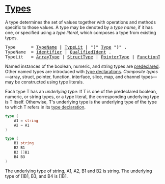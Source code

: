 # [Types](#types)

A type determines the set of values together with operations and methods specific to those values.
A type may be denoted by a *type name*, if it has one, or specified using a *type literal*, which composes a type from existing types.

<pre>
<a id="Type">Type</a>      = <a href="#TypeName">TypeName</a> | <a href="#TypeLit">TypeLit</a> | "(" <a href="#Type">Type</a> ")" .
<a id="TypeName">TypeName</a>  = <a href="/Lexical%20elements/identifiers.html#identifier">identifier</a> | <a href="/Expressions/qualified_identifiers.html#QualifiedIdent">QualifiedIdent</a> .
<a id="TypeLit">TypeLit</a>   = <a href="/Types/array_types.html#ArrayType">ArrayType</a> | <a href="/Types/struct_types.html#StructType">StructType</a> | <a href="/Types/pointer_types.html#PointerType">PointerType</a> | <a href="/Types/function_types.html#FunctionType">FunctionType</a> | <a href="/Types/interface_types.html#InterfaceType">InterfaceType</a> | <a href="/Types/slice_types.html#SliceType">SliceType</a> | <a href="/Types/map_types.html#MapType">MapType</a> | <a href="/Types/channel_types.html#ChannelType">ChannelType</a> .
</pre>

Named instances of the boolean, numeric, and string types are [predeclared](/Declarations%20and%20scope/predeclared_identifiers.html). 
Other named types are introduced with [type declarations](/Declarations%20and%20scope/type_declarations.html).
*Composite types*—array, struct, pointer, function, interface, slice, map, and channel types—may be constructed using type literals.

Each type T has an *underlying type*: If T is one of the predeclared boolean, numeric, or string types, or a type literal, the corresponding underlying type is T itself. Otherwise, T's underlying type is the underlying type of the type to which T refers in its [type declaration](/Declarations%20and%20scope/type_declarations.html).

```go
type (
    A1 = string
    A2 = A1
)

type (
    B1 string
    B2 B1
    B3 []B1
    B4 B3
)
```

The underlying type of string, A1, A2, B1 and B2 is string. The underlying type of []B1, B3, and B4 is []B1.